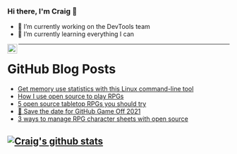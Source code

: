 ### Hi there, I'm Craig 👋

<!--
**CraigTeelFugro/CraigTeelFugro** is a ✨ _special_ ✨ repository because its `README.md` (this file) appears on your GitHub profile.

Here are some ideas to get you started:
-->

- 🔭 I’m currently working on the DevTools team
- 🌱 I’m currently learning everything I can

[<img align="left" alt="Craig Teel | LinkedIn" width="22px" src="https://cdn.jsdelivr.net/npm/simple-icons@v3/icons/linkedin.svg" />][linkedin]

---

# GitHub Blog Posts

<!-- BLOG-POST-LIST:START -->
- [Get memory use statistics with this Linux command-line tool](https://opensource.com/article/21/10/memory-stats-linux-smem)
- [How I use open source to play RPGs](https://opensource.com/article/21/10/open-source-rpgs)
- [5 open source tabletop RPGs you should try](https://opensource.com/article/21/10/rpg-tabletop-games)
- [💾 Save the date for GitHub Game Off 2021](https://github.blog/2021-10-15-save-the-date-for-github-game-off-2021/)
- [3 ways to manage RPG character sheets with open source](https://opensource.com/article/21/10/manage-rpg-character-sheets)
<!-- BLOG-POST-LIST:END -->

## [![Craig's github stats](https://github-readme-stats.vercel.app/api?username=craigteelfugro)](https://github.com/anuraghazra/github-readme-stats)


[linkedin]: https://linkedin.com/in/craig-teel-b8786771
